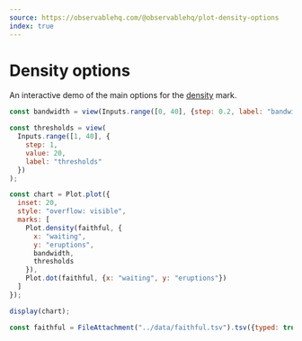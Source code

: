 ```yaml
---
source: https://observablehq.com/@observablehq/plot-density-options
index: true
---
```


# Density options

An interactive demo of the main options for the [density](https://observablehq.com/plot/marks/density) mark.

```js
const bandwidth = view(Inputs.range([0, 40], {step: 0.2, label: "bandwidth"}));
```

```js
const thresholds = view(
  Inputs.range([1, 40], {
    step: 1,
    value: 20,
    label: "thresholds"
  })
);
```

```js echo
const chart = Plot.plot({
  inset: 20,
  style: "overflow: visible",
  marks: [
    Plot.density(faithful, {
      x: "waiting",
      y: "eruptions",
      bandwidth,
      thresholds
    }),
    Plot.dot(faithful, {x: "waiting", y: "eruptions"})
  ]
});

display(chart);
```

```js echo
const faithful = FileAttachment("../data/faithful.tsv").tsv({typed: true});
```
